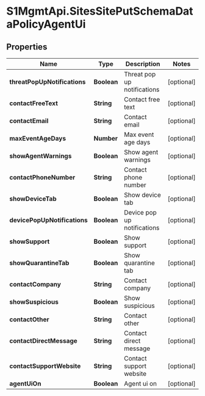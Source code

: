 # S1MgmtApi.SitesSitePutSchemaDataPolicyAgentUi

## Properties
Name | Type | Description | Notes
------------ | ------------- | ------------- | -------------
**threatPopUpNotifications** | **Boolean** | Threat pop up notifications | [optional] 
**contactFreeText** | **String** | Contact free text | [optional] 
**contactEmail** | **String** | Contact email | [optional] 
**maxEventAgeDays** | **Number** | Max event age days | [optional] 
**showAgentWarnings** | **Boolean** | Show agent warnings | [optional] 
**contactPhoneNumber** | **String** | Contact phone number | [optional] 
**showDeviceTab** | **Boolean** | Show device tab | [optional] 
**devicePopUpNotifications** | **Boolean** | Device pop up notifications | [optional] 
**showSupport** | **Boolean** | Show support | [optional] 
**showQuarantineTab** | **Boolean** | Show quarantine tab | [optional] 
**contactCompany** | **String** | Contact company | [optional] 
**showSuspicious** | **Boolean** | Show suspicious | [optional] 
**contactOther** | **String** | Contact other | [optional] 
**contactDirectMessage** | **String** | Contact direct message | [optional] 
**contactSupportWebsite** | **String** | Contact support website | [optional] 
**agentUiOn** | **Boolean** | Agent ui on | [optional] 


